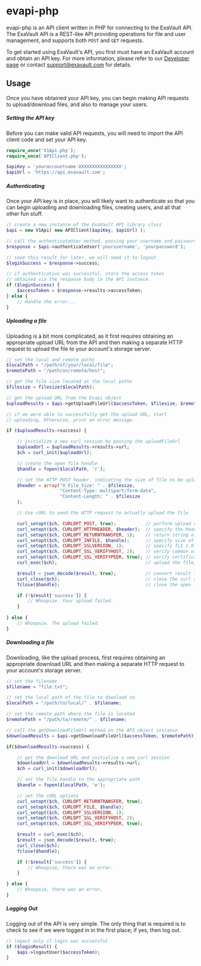 evapi-php
=========

evapi-php is an API client written in PHP for connecting to the
ExaVault API. The ExaVault API is a REST-like API providing operations
for file and user management, and supports both `POST` and `GET`
requests.

To get started using ExaVault's API, you first must have an ExaVault
account and obtain an API key. For more information, please refer to
our [Developer page](https://www.exavault.com/developer) or contact
support@exavault.com for details.

## Usage ##

Once you have obtained your API key, you can begin making API requests
to upload/download files, and also to manage your users.

##### Setting the API key #####

Before you can make valid API requests, you will need to import the
API client code and set your API key.

```php
require_once('V1Api.php');
require_once('APIClient.php');

$apiKey = 'youraccountname-XXXXXXXXXXXXXXXX';
$apiUrl = 'https://api.exavault.com';
```

##### Authenticating #####

Once your API key is in place, you will likely want to authenticate so
that you can begin uploading and downloading files, creating users,
and all that other fun stuff.

```php
// create a new instance of the ExaVault API library class
$api = new V1Api( new APIClient($apiKey, $apiUrl) );

// call the authenticateUser method, passing your username and password
$response = $api->authenticateUser('yourusername', 'yourpassword');

// save this result for later, we will need it to logout
$loginSuccess = $response->success;

// if authentication was successful, store the access token
// obtained via the response body in the API instance.
if ($loginSuccess) {
    $accessToken = $response->results->accessToken;
} else {
    // Handle the error...
}
```

##### Uploading a file #####

Uploading is a bit more complicated, as it first requires obtaining an
appropriate upload URL from the API and then making a separate HTTP
request to upload the file to your account's storage server.

```php
// set the local and remote paths
$localPath = "/path/of/your/local/file";
$remotePath = "/path/on/remote/host";

// get the file size located at the local pathn
$filesize = filesize($localPath);

// get the upload URL from the Evapi object
$uploadResults = $api->getUploadFileUrl($accessToken, $filesize, $remotePath, true);

// if we were able to successfully get the upload URL, start
// uploading. Otherwise, print an error message.

if ($uploadResults->success) {

    // initialize a new curl session by passing the uploadFileUrl
    $uploadUrl = $uploadResults->results->url;
    $ch = curl_init($uploadUrl);

    // create the open file handle
    $handle = fopen($localPath, 'r');

    // set the HTTP POST header, indicating the size of file to be uploaded
    $header = array("X_File_Size: " . $filesize,
                    "Content-Type: multipart/form-data",
                    "Content-Length: " . $filesize
    );

    // Use cURL to send the HTTP request to actually upload the file

    curl_setopt($ch, CURLOPT_POST, true);           // perform upload via http post
    curl_setopt($ch, CURLOPT_HTTPHEADER, $header);  // specify the header
    curl_setopt($ch, CURLOPT_RETURNTRANSFER, 1);    // return string of result
    curl_setopt($ch, CURLOPT_INFILE, $handle);      // specify size of file to upload
    curl_setopt($ch, CURLOPT_SSLVERSION, 1);        // specify TLS 1.0
    curl_setopt($ch, CURLOPT_SSL_VERIFYHOST, 2);    // verify common name with specified hostname
    curl_setopt($ch, CURLOPT_SSL_VERIFYPEER, true); // verify certificate of remote peer
    curl_exec($ch);                                 // upload the file, get back result

    $result = json_decode($result, true);           // convert result to an array
    curl_close($ch);                                // close the curl session
    fclose($handle);                                // close the open file handle

    if (!$result['success']) {
        // Whoopsie. Your upload failed.
    }
    
} else {
    // Whoopsie. The upload failed.
}
```

##### Downloading a file #####

Downloading, like the upload process, first requires obtaining an
appropriate download URL and then making a separate HTTP request to
your account's storage server.

```php
// set the filename
$filename = "file.txt";

// set the local path of the file to download to
$localPath = "/path/to/local/" . $filename;

// set the remote path where the file is located
$remotePath = "/path/to/remote/" . $filename;

// call the getDownloadFileUrl method on the API object instance
$downloadResults = $api->getDownloadFileUrl($accessToken, $remotePath);

if($downloadResults->success) {

    // get the download URL and initialize a new curl session
    $downloadUrl = $downloadResults->results->url;
    $ch = curl_init($downloadUrl);

    // set the file handle to the appropriate path
    $handle = fopen($localPath, 'w');

    // set the cURL options
    curl_setopt($ch, CURLOPT_RETURNTRANSFER, true);
    curl_setopt($ch, CURLOPT_FILE, $handle);
    curl_setopt($ch, CURLOPT_SSLVERSION, 1);
    curl_setopt($ch, CURLOPT_SSL_VERIFYHOST, 2);
    curl_setopt($ch, CURLOPT_SSL_VERIFYPEER, true);

    $result = curl_exec($ch);
    $result = json_decode($result, true);
    curl_close($ch);
    fclose($handle);

    if (!$result['success']) {
        // Whoopsie, there was an error.
    }

} else {
    // Whoopsie, there was an error.
}
```

##### Logging Out #####

Logging out of the API is very simple. The only thing that is required
is to check to see if we were logged in in the first place; if yes,
then log out.

```php
// logout only if login was successful
if ($loginResult) {
    $api->logoutUser($accessToken);
}
```
